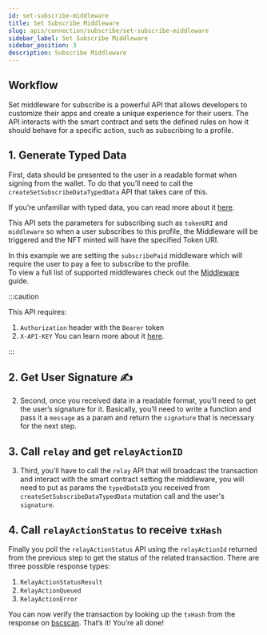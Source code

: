 ```yaml
---
id: set-subscribe-middleware
title: Set Subscribe Middleware
slug: apis/connection/subscribe/set-subscribe-middleware
sidebar_label: Set Subscribe Middleware
sidebar_position: 3
description: Subscribe Middleware
---
```


## Workflow

Set middleware for subscribe is a powerful API that allows developers to customize their apps and create a unique experience for their users. The API interacts with the smart contract and sets the defined rules on how it should behave for a specific action, such as subscribing to a profile.

## 1. Generate Typed Data

First, data should be presented to the user in a readable format when signing from the wallet. To do that you’ll need to call the `createSetSubscribeDataTypedData` API that takes care of this.

If you’re unfamiliar with typed data, you can read more about it [here](https://eips.ethereum.org/EIPS/eip-712).

This API sets the parameters for subscribing such as `tokenURI` and `middleware` so when a user subscribes to this profile, the Middleware will be triggered and the NFT minted will have the specified Token URI.

In this example we are setting the `subscribePaid` middleware which will require the user to pay a fee to subscribe to the profile.<br/>
To view a full list of supported middlewares check out the [Middleware](/core-concepts/middleware) guide.

:::caution

This API requires:

1. `Authorization` header with the `Bearer` token
2. `X-API-KEY`
   You can learn more about it [here](/api/authentication).

:::

<!-- import ApolloCard from "@site/src/components/ApolloCard"; -->

<!-- <ApolloCard queryName="createSetSubscribeDataTypedData" /> -->

## 2. Get User Signature ✍️

2. Second, once you received data in a readable format, you’ll need to get the user’s signature for it. Basically, you’ll need to write a function and pass it a `message` as a param and return the `signature` that is necessary for the next step.

## 3. Call `relay` and get `relayActionID`

3. Third, you’ll have to call the `relay` API that will broadcast the transaction and interact with the smart contract setting the middleware, you will need to put as params the `typedDataID` you received from `createSetSubscribeDataTypedData` mutation call and the user's `signature`.

<!-- <ApolloCard queryName="relay" /> -->

## 4. Call `relayActionStatus` to receive `txHash`

Finally you poll the `relayActionStatus` API using the `relayActionId` returned from the previous step to get the status of the related transaction. There are three possible response types:

1. `RelayActionStatusResult`
2. `RelayActionQueued`
3. `RelayActionError`

<!-- <ApolloCard queryName="relayActionStatus" /> -->

You can now verify the transaction by looking up the `txHash` from the response on [bscscan](https://bscscan.com/). That’s it! You’re all done!
